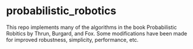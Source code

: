 # probabilistic_robotics

This repo implements many of the algorithms in the book Probabilistic Robitics by Thrun, Burgard, and Fox. Some modifications have been made for improved robustness, simplicity, performance, etc.
